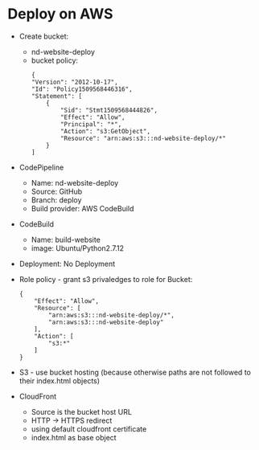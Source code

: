 # Deploy on AWS

- Create bucket:
    - nd-website-deploy
    - bucket policy:
        ```
        {
        "Version": "2012-10-17",
        "Id": "Policy1509568446316",
        "Statement": [
            {
                "Sid": "Stmt1509568444826",
                "Effect": "Allow",
                "Principal": "*",
                "Action": "s3:GetObject",
                "Resource": "arn:aws:s3:::nd-website-deploy/*"
            }
        ]
        ```
- CodePipeline
    - Name: nd-website-deploy
    - Source: GitHub
    - Branch: deploy
    - Build provider: AWS CodeBuild
- CodeBuild
    - Name: build-website
    - image: Ubuntu/Python2.7.12
- Deployment: No Deployment

- Role policy - grant s3 privaledges to role for Bucket:
    ```
    {
        "Effect": "Allow",
        "Resource": [
            "arn:aws:s3:::nd-website-deploy/*",
            "arn:aws:s3:::nd-website-deploy"
        ],
        "Action": [
            "s3:*"
        ]
    }
    ```
- S3 - use bucket hosting (because otherwise paths are not followed to their index.html objects)
- CloudFront
    - Source is the bucket host URL
    - HTTP -> HTTPS redirect
    - using default cloudfront certificate
    - index.html as base object
